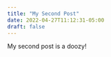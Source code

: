```yaml
---
title: "My Second Post"
date: 2022-04-27T11:12:31-05:00
draft: false
---
```


My second post is a doozy!

